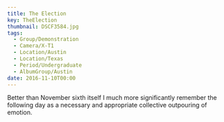 ```yaml
---
title: The Election
key: TheElection
thumbnail: DSCF3584.jpg
tags:
  - Group/Demonstration
  - Camera/X-T1
  - Location/Austin
  - Location/Texas
  - Period/Undergraduate
  - AlbumGroup/Austin
date: 2016-11-10T00:00
---
```

Better than November sixth itself I much more significantly remember the following day as a necessary and appropriate collective outpouring of emotion.
